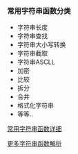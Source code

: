 ### 常用字符串函数分类
* 字符串长度
* 字符串查找
* 字符串大小写转换
* 字符串截取
* 字符串ASCLL
* 加密
* 比较
* 拆分
* 合并
* 格式化字符串
* 等等..

[常用字符串函数详细](http://naotu.baidu.com/file/c69eec89993f8c445ac8e655415f8283)

[更多字符串函数解析](http://php.net/manual/zh/ref.strings.php)
